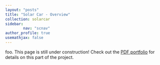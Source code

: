 ```yaml
---
layout: "posts"
title: "Solar Car - Overview"
collection: solarcar
sidebar:
        nav: "scnav"
author_profile: true
usemathjax: false
---
```


foo. This page is still under construction! Check out the [PDF portfolio](/portfolio.pdf) for details on this part of the project. 